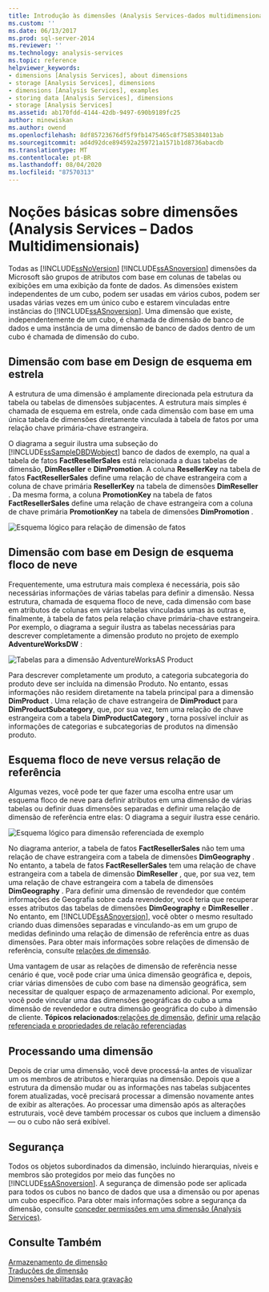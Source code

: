 ```yaml
---
title: Introdução às dimensões (Analysis Services-dados multidimensionais) | Microsoft Docs
ms.custom: ''
ms.date: 06/13/2017
ms.prod: sql-server-2014
ms.reviewer: ''
ms.technology: analysis-services
ms.topic: reference
helpviewer_keywords:
- dimensions [Analysis Services], about dimensions
- storage [Analysis Services], dimensions
- dimensions [Analysis Services], examples
- storing data [Analysis Services], dimensions
- storage [Analysis Services]
ms.assetid: ab170fdd-4144-42db-9497-690b9189fc25
author: minewiskan
ms.author: owend
ms.openlocfilehash: 8df85723676df5f9fb1475465c8f7585384013ab
ms.sourcegitcommit: ad4d92dce894592a259721a1571b1d8736abacdb
ms.translationtype: MT
ms.contentlocale: pt-BR
ms.lasthandoff: 08/04/2020
ms.locfileid: "87570313"
---
```

# <a name="introduction-to-dimensions-analysis-services---multidimensional-data"></a>Noções básicas sobre dimensões (Analysis Services – Dados Multidimensionais)
  Todas as [!INCLUDE[ssNoVersion](../../includes/ssnoversion-md.md)] [!INCLUDE[ssASnoversion](../../includes/ssasnoversion-md.md)] dimensões da Microsoft são grupos de atributos com base em colunas de tabelas ou exibições em uma exibição da fonte de dados. As dimensões existem independentes de um cubo, podem ser usadas em vários cubos, podem ser usadas várias vezes em um único cubo e estarem vinculadas entre instâncias do [!INCLUDE[ssASnoversion](../../includes/ssasnoversion-md.md)]. Uma dimensão que existe, independentemente de um cubo, é chamada de dimensão de banco de dados e uma instância de uma dimensão de banco de dados dentro de um cubo é chamada de dimensão do cubo.  
  
## <a name="dimension-based-on-a-star-schema-design"></a>Dimensão com base em Design de esquema em estrela  
 A estrutura de uma dimensão é amplamente direcionada pela estrutura da tabela ou tabelas de dimensões subjacentes. A estrutura mais simples é chamada de esquema em estrela, onde cada dimensão com base em uma única tabela de dimensões diretamente vinculada à tabela de fatos por uma relação chave primária-chave estrangeira.  
  
 O diagrama a seguir ilustra uma subseção do [!INCLUDE[ssSampleDBDWobject](../../includes/sssampledbdwobject-md.md)] banco de dados de exemplo, na qual a tabela de fatos **FactResellerSales** está relacionada a duas tabelas de dimensão, **DimReseller** e **DimPromotion**. A coluna **ResellerKey** na tabela de fatos **FactResellerSales** define uma relação de chave estrangeira com a coluna de chave primária **ResellerKey** na tabela de dimensões **DimReseller** . Da mesma forma, a coluna **PromotionKey** na tabela de fatos **FactResellerSales** define uma relação de chave estrangeira com a coluna de chave primária **PromotionKey** na tabela de dimensões **DimPromotion** .  
  
 ![Esquema lógico para relação de dimensão de fatos](../../analysis-services/dev-guide/media/dimfactrelationship.gif "Esquema lógico para relação de dimensão de fatos")  
  
## <a name="dimension-based-on-a-snowflake-schema-design"></a>Dimensão com base em Design de esquema floco de neve   
 Frequentemente, uma estrutura mais complexa é necessária, pois são necessárias informações de várias tabelas para definir a dimensão. Nessa estrutura, chamada de esquema floco de neve, cada dimensão com base em atributos de colunas em várias tabelas vinculadas umas às outras e, finalmente, à tabela de fatos pela relação chave primária-chave estrangeira. Por exemplo, o diagrama a seguir ilustra as tabelas necessárias para descrever completamente a dimensão produto no projeto de exemplo **AdventureWorksDW** :  
  
 ![Tabelas para a dimensão AdventureWorksAS Product](../../analysis-services/dev-guide/media/dimproduct.gif "Tabelas para a dimensão AdventureWorksAS Product")  
  
 Para descrever completamente um produto, a categoria subcategoria do produto deve ser incluída na dimensão Produto. No entanto, essas informações não residem diretamente na tabela principal para a dimensão **DimProduct** . Uma relação de chave estrangeira de **DimProduct** para **DimProductSubcategory**, que, por sua vez, tem uma relação de chave estrangeira com a tabela **DimProductCategory** , torna possível incluir as informações de categorias e subcategorias de produtos na dimensão produto.  
  
## <a name="snowflake-schema-versus-reference-relationship"></a>Esquema floco de neve versus relação de referência  
 Algumas vezes, você pode ter que fazer uma escolha entre usar um esquema floco de neve para definir atributos em uma dimensão de várias tabelas ou definir duas dimensões separadas e definir uma relação de dimensão de referência entre elas: O diagrama a seguir ilustra esse cenário.  
  
 ![Esquema lógico para dimensão referenciada de exemplo](../../analysis-services/dev-guide/media/dimindirect.gif "Esquema lógico para dimensão referenciada de exemplo")  
  
 No diagrama anterior, a tabela de fatos **FactResellerSales** não tem uma relação de chave estrangeira com a tabela de dimensões **DimGeography** . No entanto, a tabela de fatos **FactResellerSales** tem uma relação de chave estrangeira com a tabela de dimensão **DimReseller** , que, por sua vez, tem uma relação de chave estrangeira com a tabela de dimensões **DimGeography** . Para definir uma dimensão de revendedor que contém informações de Geografia sobre cada revendedor, você teria que recuperar esses atributos das tabelas de dimensões **DimGeography** e **DimReseller** . No entanto, em [!INCLUDE[ssASnoversion](../../includes/ssasnoversion-md.md)], você obter o mesmo resultado criando duas dimensões separadas e vinculando-as em um grupo de medidas definindo uma relação de dimensão de referência entre as duas dimensões. Para obter mais informações sobre relações de dimensão de referência, consulte [relações de dimensão](../multidimensional-models-olap-logical-cube-objects/dimension-relationships.md).  
  
 Uma vantagem de usar as relações de dimensão de referência nesse cenário é que, você pode criar uma única dimensão geográfica e, depois, criar várias dimensões de cubo com base na dimensão geográfica, sem necessitar de qualquer espaço de armazenamento adicional. Por exemplo, você pode vincular uma das dimensões geográficas do cubo a uma dimensão de revendedor e outra dimensão geográfica do cubo à dimensão de cliente. **Tópicos relacionados:**[relações de dimensão](../multidimensional-models-olap-logical-cube-objects/dimension-relationships.md), [definir uma relação referenciada e propriedades de relação referenciadas](../multidimensional-models/define-a-referenced-relationship-and-referenced-relationship-properties.md)  
  
## <a name="processing-a-dimension"></a>Processando uma dimensão  
 Depois de criar uma dimensão, você deve processá-la antes de visualizar um os membros de atributos e hierarquias na dimensão. Depois que a estrutura da dimensão mudar ou as informações nas tabelas subjacentes forem atualizadas, você precisará processar a dimensão novamente antes de exibir as alterações. Ao processar uma dimensão após as alterações estruturais, você deve também processar os cubos que incluem a dimensão — ou o cubo não será exibível.  
  
## <a name="security"></a>Segurança  
 Todos os objetos subordinados da dimensão, incluindo hierarquias, níveis e membros são protegidos por meio das funções no [!INCLUDE[ssASnoversion](../../includes/ssasnoversion-md.md)]. A segurança de dimensão pode ser aplicada para todos os cubos no banco de dados que usa a dimensão ou por apenas um cubo específico. Para obter mais informações sobre a segurança da dimensão, consulte [conceder permissões em uma dimensão &#40;Analysis Services&#41;](../multidimensional-models/grant-permissions-on-a-dimension-analysis-services.md).  
  
## <a name="see-also"></a>Consulte Também  
 [Armazenamento de dimensão](../multidimensional-models-olap-logical-dimension-objects/dimensions-storage.md)   
 [Traduções de dimensão](../multidimensional-models-olap-logical-dimension-objects/dimension-translations.md)   
 [Dimensões habilitadas para gravação](../multidimensional-models-olap-logical-dimension-objects/write-enabled-dimensions.md)  
  
  
